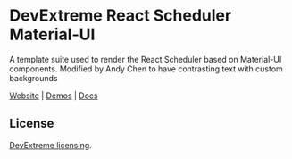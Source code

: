 # DevExtreme React Scheduler Material-UI

A template suite used to render the React Scheduler based on Material-UI components.
Modified by Andy Chen to have contrasting text with custom backgrounds

[Website](https://devexpress.github.io/devextreme-reactive/react/scheduler/) | [Demos](https://devexpress.github.io/devextreme-reactive/react/scheduler/demos/) | [Docs](https://devexpress.github.io/devextreme-reactive/react/scheduler/docs/)

## License

[DevExtreme licensing](https://js.devexpress.com/licensing/).
